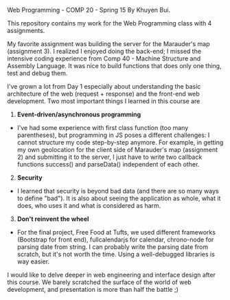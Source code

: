 Web Programming - COMP 20 - Spring 15
By Khuyen Bui.

This repository contains my work for the Web Programming class with 4 assignments. 

My favorite assignment was building the server for the Marauder's map (assignment 3). I realized I enjoyed doing the back-end; I missed the intensive coding experience from Comp 40 - Machine Structure and Assembly Language. It was nice to build functions that does only one thing, test and debug them.

I've grown a lot from Day 1 especially about understanding the basic architecture of the web (request + response) and the front-end web development. Two most important things I learned in this course are
 1) **Event-driven/asynchronous programming**
  - I've had some experience with first class function (too many parentheses), but programming in JS poses a different challenges: I cannot structure my code step-by-step anymore. For example, in getting my own geolocation for the client side of Marauder's map (assignment 2) and submitting it to the server, I just have to write two callback functions success() and parseData() independent of each other.
 2) **Security**
  - I learned that security is beyond bad data (and there are so many ways to define "bad"). It is also about seeing the application as whole, what it does, who uses it and what is considered as harm.
 3) **Don't reinvent the wheel**
  - For the final project, Free Food at Tufts, we used different frameworks (Bootstrap for front end), fullcalendarjs for calendar, chrono-node for parsing date from string. I can probably write the parsing date from scratch, but it's not worth the time. Using a well-debugged libraries is way easier.

I would like to delve deeper in web engineering and interface design after this course. We barely scratched the surface of the world of web development, and presentation is more than half the battle ;)
